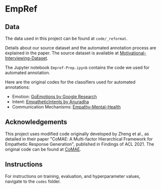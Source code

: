 # EmpRef

## Data

The data used in this project can be found at `code/_reformat`. 

Details about our source dataset and the automated annotation process are explained in the paper. The source dataset is available at [Motivational-Interviewing-Dataset](https://github.com/anuradha1992/Motivational-Interviewing-Dataset).

The Jupyter notebook `Empref-Prep.ipynb` contains the code we used for automated annotation.

Here are the original codes for the classifiers used for automated annotations:
- Emotion: [GoEmotions by Google Research](https://github.com/google-research/google-research/tree/master/goemotions)
- Intent: [EmpatheticIntents by Anuradha](https://github.com/anuradha1992/EmpatheticIntents)
- Communication Mechanisms: [Empathy-Mental-Health](https://github.com/behavioral-data/Empathy-Mental-Health)

## Acknowledgements

This project uses modified code originally developed by Zheng et al., as detailed in their paper "CoMAE: A Multi-factor Hierarchical Framework for Empathetic Response Generation", published in Findings of ACL 2021. The original code can be found at [CoMAE](https://github.com/chujiezheng/CoMAE/tree/main).

## Instructions

For instructions on training, evaluation, and hyperparameter values, navigate to the `codes` folder.
